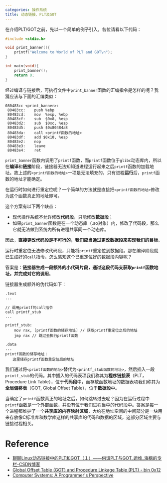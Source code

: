 ```yaml
---
categories: 操作系统
title: 动态链接、PLT及GOT
---
```


 在介绍PLT/GOT之前，先以一个简单的例子引入，各位请看以下代码：
```c
#include <stdio.h>

void print_banner(){
    printf("Welcome to World of PLT and GOT\n");
}

int main(void){
    print_banner();
    return 0;
}
```

经过编译与链接后，可执行文件中`print_banner`函数的汇编指令是怎样的呢？我猜应该与下面的汇编类似：

```
080483cc <print_banner>:
 80483cc:    push %ebp
 80483cd:    mov  %esp, %ebp
 80483cf:    sub  $0x8, %esp
 80483d2:    sub  $0xc, %esp
 80483d5:    push $0x80484a8  
 80483da:    call <printf函数的地址>
 80483df:    add $0x10, %esp
 80483e2:    nop
 80483e3:    leave
 80483e4:    ret
```

`print_banner`函数内调用了`printf`函数，而`printf`函数位于`glibc`动态库内，所以在**编译**和**链接**阶段，链接器无法知知道进程运行起来之后`printf`函数的加载地址。故上述的`<printf函数的地址>`一项是无法填充的，只有进程**运行**后，`printf`函数的地址才能确定。

在运行时如何进行重定位呢？一个简单的方法就是直接把`<printf函数的地址>`修改为这个函数真正的地址即可。

这个方案有以下两个缺点：

-  现代操作系统不允许修改**代码段**，只能修改**数据段**；
-  如果`print_banner`函数是在一个动态库（.so对象）内，修改了代码段，那么它就无法做到系统内所有进程共享同一个动态库。  

因此，**直接更改代码段是不可行的，我们应当通过更改数据段来实现我们的目标**。

运行时重定位无法修改代码段，只能将`printf`重定位到数据段。那在编译阶段就已生成好的`call`指令，怎么感知这个已重定位好的数据段内容呢？ 

答案是：**链接器生成一段额外的小代码片段，通过这段代码支获取`printf`函数地址，并完成对它的调用**。 

链接器生成额外的伪代码如下： 

```
.text
...

// 调用printf的call指令
call printf_stub
...

printf_stub:
    mov rax, [printf函数的储存地址] // 获取printf重定位之后的地址
    jmp rax // 跳过去执行printf函数

.data
...
printf函数的储存地址：
　　这里储存printf函数重定位后的地址
```

我们通过将`<printf函数的地址>`替代为`<printf_stub函数的地址>`，然后插入一段`printf_stub`的代码。其中插入的代码表项我们称其为**程序链接表**（PLT，Procedure Link Table），位于**代码段**中，而存放函数地址的数据表项我们称其为**全局偏移表**（GOT, Global Offset Table），位于**数据段**中。

当确定了`printf`函数真正的地址之后，如何跳转过去呢？因为在运行过程中`printf`函数是一个外部函数，并没有位于我们进程当中的代码段中。答案是每一个进程都维护了一个**共享库的内存映射区域**，大约在地址空间的中间部分是一块用来存放像C标准库和数学库这样的共享库的代码和数据的区域，这部分区域主要与链接过程相关。

# Reference

- [聊聊Linux动态链接中的PLT和GOT（１）——何谓PLT与GOT_运维_海枫的专栏-CSDN博客](https://blog.csdn.net/linyt/article/details/51635768)
- [Global Offset Table (GOT) and Procedure Linkage Table (PLT) - bin 0x12](https://www.youtube.com/watch?v=kUk5pw4w0h4)
- [Computer Systems: A Programmer's Perspective]( http://csapp.cs.cmu.edu)

